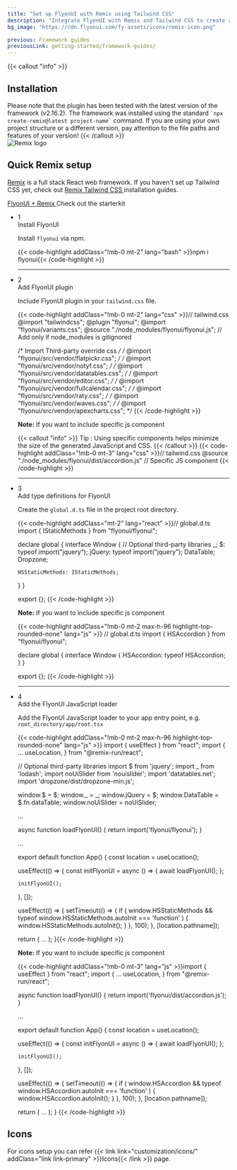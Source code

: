 ```yaml
---
title: "Set up FlyonUI with Remix using Tailwind CSS"
description: "Integrate FlyonUI with Remix and Tailwind CSS to create a modern, responsive UI, streamlining your development process for faster and more efficient results."
bg_image: "https://cdn.flyonui.com/fy-assets/icons/remix-icon.png"

previous: Framework guides
previousLink: getting-started/framework-guides/
---
```


{{< callout "info" >}}

<h2 class="text-lg font-medium mb-1">Installation</h2>
Please note that the plugin has been tested with the latest version of the framework (v2.16.2). The framework was installed using the standard <code>`npx create-remix@latest project-name`</code> command.
If you are using your own project structure or a different version, pay attention to the file paths and features of your version!
{{< /callout >}}

<div>
  <div class="flex gap-2">
    <div><img src="https://cdn.flyonui.com/fy-assets/icons/remix-icon.png" alt="Remix logo" class="h-auto w-14 mt-2" /></div>
    <div>
      <h2 class="text-base-content mb-3 text-lg font-semibold mt-2">
        Quick
        <span class="text-accent">Remix</span>
        setup
      </h2>
      <p class="text-base-conte/80 text-base">
        <a href="https://remix.run/" class="link link-animated link-primary" target="_blank">Remix</a> is a full stack React web framework. If you haven't set up Tailwind CSS yet, check out
        <a class="link link-animated" target="_blank" href="https://tailwindcss.com/docs/guides/remix">
          Remix Tailwind CSS
        </a>
        installation guides.
      </p>
      <div class="tooltip">
        <a href="https://github.com/themeselection/flyonui-remix-integration" target="_blank" type="button" class="tooltip-toggle btn-sm btn btn-outline" aria-label="Tooltip">
          <span class="icon-[tabler--bolt-filled] text-accent"></span>
          FlyonUI + Remix
        </a>
        <span class="tooltip-content tooltip-shown:opacity-100 tooltip-shown:visible" role="tooltip">
          <span class="tooltip-body">Check out the starterkit</span>
        </span>
      </div>
    </div>
  </div>

  <ul class="timeline timeline-snap-icon timeline-compact timeline-vertical mb-12 w-full ps-0">
    <!-- Installation -->
    <li class="mt-0 mb-0 ps-0">
      <div class="timeline-middle mb-2">
        <span class="text-base-content flex size-7 items-center justify-center rounded-full border border-base-content/20 font-semibold">
          1
        </span>
      </div>
      <div class="timeline-end m-0 mb-0 w-full rounded-lg p-4">
        <div class="text-base-content mb-3 font-semibold">Install FlyonUI</div>
        <p>
          Install
          <code>flyonui</code>
          via npm.
        </p>
        {{< code-highlight addClass="!mb-0 mt-2" lang="bash" >}}npm i flyonui{{< /code-highlight >}}
      </div>
      <hr class="!w-0.5 rounded-none border-transparent" />
    </li>
    <!-- Add FlyonUI plugin -->
    <li class="mt-0 mb-0 ps-0">
      <div class="timeline-middle mb-2">
        <span class="text-base-content flex size-7 items-center justify-center rounded-full border border-base-content/20 font-semibold">
          2
        </span>
      </div>
      <div class="timeline-end m-0 mb-0 w-full rounded-lg p-4">
        <div class="text-base-content mb-3 font-semibold">Add FlyonUI plugin</div>
        <p>Include FlyonUI plugin in your <code>tailwind.css</code> file.</p>
        {{< code-highlight addClass="!mb-0 mt-2" lang="css" >}}// tailwind.css
@import "tailwindcss";
@plugin "flyonui";
@import "flyonui/variants.css";
@source "./node_modules/flyonui/flyonui.js"; // Add only if node_modules is gitignored

/* Import Third-party override css */
/* @import "flyonui/src/vendor/flatpickr.css"; */
/* @import "flyonui/src/vendor/notyf.css"; */
/* @import "flyonui/src/vendor/datatables.css"; */
/* @import "flyonui/src/vendor/editor.css"; */
/* @import "flyonui/src/vendor/fullcalendar.css"; */
/* @import "flyonui/src/vendor/raty.css"; */
/* @import "flyonui/src/vendor/waves.css"; */
/* @import "flyonui/src/vendor/apexcharts.css"; */
{{< /code-highlight >}}
      <p class="!mt-4">
        <strong>Note:</strong> If you want to include specific js component
      </p>
      {{< callout "info" >}}
        <span class="font-semibold">Tip :</span> Using specific components helps minimize the size of the generated JavaScript and CSS.
      {{< /callout >}}
      {{< code-highlight addClass="!mb-0 mt-3" lang="css" >}}// tailwind.css
@source "./node_modules/flyonui/dist/accordion.js" // Specific JS component
{{< /code-highlight >}}
      </div>
      <hr class="!w-0.5 rounded-none border-transparent" />
    </li>
    <!-- Add type definitions for FlyonUI -->
  <li class="mt-0 mb-0 ps-0">
    <div class="timeline-middle mb-2">
      <span class="text-base-content flex size-7 items-center justify-center rounded-full border border-base-content/20 font-semibold">
        3
      </span>
    </div>
    <div class="timeline-end mb-0 w-full rounded-lg p-4 m-0">
      <div class="text-base-content mb-3 font-semibold">Add type definitions for FlyonUI</div>
      <p>
        Create the <code>global.d.ts</code> file in the project root directory.
      </p>
      {{< code-highlight addClass="mt-2" lang="react" >}}// global.d.ts
import { IStaticMethods } from "flyonui/flyonui";

declare global {
  interface Window {
    // Optional third-party libraries
    _;
    $: typeof import("jquery");
    jQuery: typeof import("jquery");
    DataTable;
    Dropzone;

    HSStaticMethods: IStaticMethods;
  }
}

export {};
{{< /code-highlight >}}
  <p><strong>Note:</strong> If you want to include specific js component </p>

  {{< code-highlight addClass="!mb-0 mt-2 max-h-96 highlight-top-rounded-none" lang="js" >}}
// global.d.ts
import { HSAccordion } from "flyonui/flyonui";

declare global {
  interface Window {
    HSAccordion: typeof HSAccordion;
  }
}

export {};
{{< /code-highlight >}}
  </div>
  <hr class="!w-0.5 rounded-none border-transparent" />
  </li>
    <!-- Add the FlyonUI JavaScript loader -->
    <li class="mt-0 mb-0 ps-0">
      <div class="timeline-middle mb-2">
        <span class="text-base-content flex size-7 items-center justify-center rounded-full border border-base-content/20 font-semibold">
          4
        </span>
      </div>
      <div class="timeline-end m-0 mb-0 w-full rounded-lg p-4">
        <div class="text-base-content mb-3 font-semibold">Add the FlyonUI JavaScript loader</div>
        <p>Add the FlyonUI JavaScript loader to your app entry point, e.g. <code>root_directory/app/root.tsx</code></p>
        {{< code-highlight addClass="!mb-0 mt-2 max-h-96 highlight-top-rounded-none" lang="js" >}}
import { useEffect } from "react";
import {
  ...
  useLocation,
} from "@remix-run/react";

// Optional third-party libraries
import $ from 'jquery';
import _ from 'lodash';
import noUiSlider from 'nouislider';
import 'datatables.net';
import 'dropzone/dist/dropzone-min.js';

window.$ = $;
window._ = _;
window.jQuery = $;
window.DataTable = $.fn.dataTable;
window.noUiSlider = noUiSlider;

...

async function loadFlyonUI() {
  return import('flyonui/flyonui');
}

...

export default function App() {
  const location = useLocation();

  useEffect(() => {
    const initFlyonUI = async () => {
      await loadFlyonUI();
    };

    initFlyonUI();
  }, []);

  useEffect(() => {
    setTimeout(() => {
      if (
        window.HSStaticMethods &&
        typeof window.HSStaticMethods.autoInit === 'function'
      ) {
        window.HSStaticMethods.autoInit();
      }
    }, 100);
  }, [location.pathname]);

  return (
    ...
  );
}{{< /code-highlight >}}
      <p class="!mt-4">
        <strong>Note:</strong> If you want to include specific js component
      </p>
      {{< code-highlight addClass="!mb-0 mt-3" lang="js" >}}import { useEffect } from "react";
import {
  ...
  useLocation,
} from "@remix-run/react";

async function loadFlyonUI() {
  return import('flyonui/dist/accordion.js');
}

... 

export default function App() {
  const location = useLocation();

  useEffect(() => {
    const initFlyonUI = async () => {
      await loadFlyonUI();
    };

    initFlyonUI();
  }, []);

  useEffect(() => {
    setTimeout(() => {
      if (
        window.HSAccordion &&
        typeof window.HSAccordion.autoInit === 'function'
      ) {
        window.HSAccordion.autoInit();
      }
    }, 100);
  }, [location.pathname]);

  return (
    ...
  );
}
{{< /code-highlight >}}
      </div>
    </li>
  </ul>
</div>

<h2 class="text-lg font-medium mb-1">Icons</h2>
For icons setup you can refer {{< link link="customization/icons/" addClass="link link-primary" >}}Icons{{< /link >}} page.
